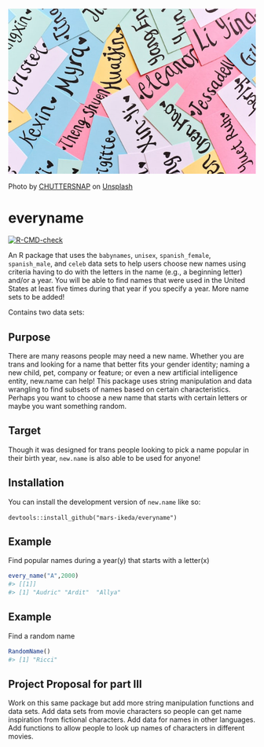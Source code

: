 
![](new_names_image.jpg)

Photo by
<a href="https://unsplash.com/@chuttersnap?utm_source=unsplash&utm_medium=referral&utm_content=creditCopyText">CHUTTERSNAP</a>
on
<a href="https://unsplash.com/?utm_source=unsplash&utm_medium=referral&utm_content=creditCopyText">Unsplash</a>

# everyname

<!-- badges: start -->

[![R-CMD-check](https://github.com/mars-ikeda/new.name/actions/workflows/R-CMD-check.yaml/badge.svg)](https://github.com/mars-ikeda/new.name/actions/workflows/R-CMD-check.yaml)
<!-- badges: end -->

An R package that uses the `babynames`, `unisex`, `spanish_female`,
`spanish_male`, and `celeb` data sets to help users choose new names
using criteria having to do with the letters in the name (e.g., a
beginning letter) and/or a year. You will be able to find names that
were used in the United States at least five times during that year if
you specify a year. More name sets to be added!

Contains two data sets:

## Purpose

There are many reasons people may need a new name. Whether you are trans
and looking for a name that better fits your gender identity; naming a
new child, pet, company or feature; or even a new artificial
intelligence entity, new.name can help! This package uses string
manipulation and data wrangling to find subsets of names based on
certain characteristics. Perhaps you want to choose a new name that
starts with certain letters or maybe you want something random.

## Target

Though it was designed for trans people looking to pick a name popular
in their birth year, `new.name` is also able to be used for anyone!

## Installation

You can install the development version of `new.name` like so:

`devtools::install_github("mars-ikeda/everyname")`

## Example

Find popular names during a year(y) that starts with a letter(x)

``` r
every_name("A",2000)
#> [[1]]
#> [1] "Audric" "Ardit"  "Allya"
```

## Example

Find a random name

``` r
RandomName()
#> [1] "Ricci"
```

## Project Proposal for part III

Work on this same package but add more string manipulation functions and
data sets. Add data sets from movie characters so people can get name
inspiration from fictional characters. Add data for names in other
languages. Add functions to allow people to look up names of characters
in different movies.
